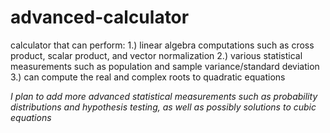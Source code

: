 # advanced-calculator
calculator that can perform:
1.) linear algebra computations such as cross product, scalar product, and vector normalization
2.) various statistical measurements such as population and sample variance/standard deviation
3.) can compute the real and complex roots to quadratic equations

*I plan to add more advanced statistical measurements such as probability distributions and hypothesis testing, as well as possibly solutions to cubic equations*
